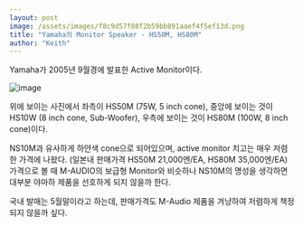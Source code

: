 ```yaml
---
layout: post
image: /assets/images/f8c9d57f08f2b59bb891aaef4f5ef13d.png
title: "Yamaha의 Monitor Speaker - HS50M, HS80M"
author: "Keith"
---
```


Yamaha가 2005년 9월경에 발표한 Active Monitor이다.

![image](/assets/images/f8c9d57f08f2b59bb891aaef4f5ef13d.png)

위에 보이는 사진에서 좌측이 HS50M (75W, 5 inch cone), 중앙에 보이는 것이 HS10W (8 inch cone, Sub-Woofer), 우측에 보이는 것이 HS80M (100W, 8 inch cone)이다.

NS10M과 유사하게 하얀색 cone으로 되어있으며, active monitor 치고는 매우 저렴한 가격에 나왔다. (일본내 판매가격 HS50M 21,000엔/EA, HS80M 35,000엔/EA) 가격으로 볼 때 M-AUDIO의 보급형 Monitor와 비슷하나 NS10M의 명성을 생각하면 대부분 야마하 제품을 선호하게 되지 않을까 한다.

국내 발매는 5월말이라고 하는데, 판매가격도 M-Audio 제품을 겨냥하여 저렴하게 책정되지 않을까 싶다.

